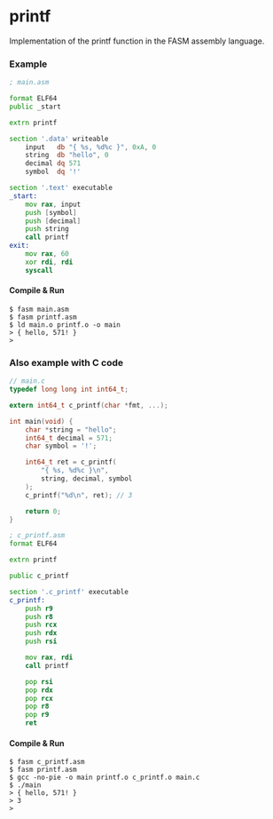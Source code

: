 # printf

Implementation of the printf function in the FASM assembly language.

### Example

```asm
; main.asm

format ELF64
public _start

extrn printf

section '.data' writeable
    input   db "{ %s, %d%c }", 0xA, 0
    string  db "hello", 0
    decimal dq 571
    symbol  dq '!'

section '.text' executable
_start:
    mov rax, input
    push [symbol]
    push [decimal]
    push string
    call printf
exit:
    mov rax, 60
    xor rdi, rdi 
    syscall 
```

#### Compile & Run

```
$ fasm main.asm
$ fasm printf.asm
$ ld main.o printf.o -o main 
> { hello, 571! }
>
```

### Also example with C code

```c
// main.c
typedef long long int int64_t;

extern int64_t c_printf(char *fmt, ...);

int main(void) {
    char *string = "hello";
    int64_t decimal = 571;
    char symbol = '!';

    int64_t ret = c_printf(
        "{ %s, %d%c }\n",
        string, decimal, symbol
    );
    c_printf("%d\n", ret); // 3

    return 0;
}
```

```asm
; c_printf.asm
format ELF64

extrn printf

public c_printf

section '.c_printf' executable
c_printf:
    push r9
    push r8
    push rcx
    push rdx
    push rsi

    mov rax, rdi
    call printf

    pop rsi
    pop rdx
    pop rcx
    pop r8
    pop r9
    ret 
```

#### Compile & Run

```
$ fasm c_printf.asm
$ fasm printf.asm
$ gcc -no-pie -o main printf.o c_printf.o main.c 
$ ./main
> { hello, 571! }
> 3
> 
```
